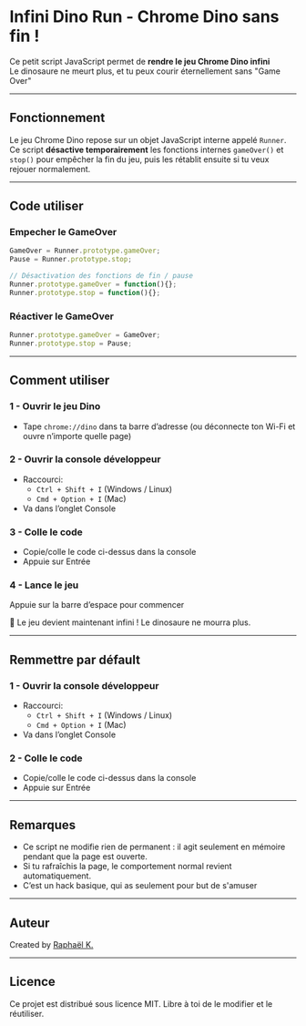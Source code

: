 # Infini Dino Run - Chrome Dino sans fin !

Ce petit script JavaScript permet de **rendre le jeu Chrome Dino infini**   
Le dinosaure ne meurt plus, et tu peux courir éternellement sans "Game Over" 

---

## Fonctionnement
Le jeu Chrome Dino repose sur un objet JavaScript interne appelé `Runner`.  
Ce script **désactive temporairement** les fonctions internes `gameOver()` et `stop()` pour empêcher la fin du jeu, puis les rétablit ensuite si tu veux rejouer normalement.

---

## Code utiliser
### Empecher le GameOver
```js
GameOver = Runner.prototype.gameOver;
Pause = Runner.prototype.stop;

// Désactivation des fonctions de fin / pause
Runner.prototype.gameOver = function(){};
Runner.prototype.stop = function(){};
```
### Réactiver le GameOver
```js
Runner.prototype.gameOver = GameOver;
Runner.prototype.stop = Pause;
```

---

## Comment utiliser
### 1 - Ouvrir le jeu Dino
- Tape `chrome://dino` dans ta barre d’adresse (ou déconnecte ton Wi-Fi et ouvre n’importe quelle page)

### 2 - Ouvrir la console développeur
- Raccourci:
    - `Ctrl + Shift + I` (Windows / Linux)
    - `Cmd + Option + I` (Mac)
- Va dans l’onglet Console

### 3 - Colle le code
- Copie/colle le code ci-dessus dans la console
- Appuie sur Entrée


### 4 - Lance le jeu
Appuie sur la barre d’espace pour commencer

🎉 Le jeu devient maintenant infini ! Le dinosaure ne mourra plus.

---

## Remmettre par défault
### 1 - Ouvrir la console développeur
- Raccourci:
    - `Ctrl + Shift + I` (Windows / Linux)
    - `Cmd + Option + I` (Mac)
- Va dans l’onglet Console

### 2 - Colle le code
- Copie/colle le code ci-dessus dans la console
- Appuie sur Entrée

---

## Remarques
- Ce script ne modifie rien de permanent : il agit seulement en mémoire pendant que la page est ouverte.
- Si tu rafraîchis la page, le comportement normal revient automatiquement.
- C’est un hack basique, qui as seulement pour but de s'amuser

---

## Auteur
Created by [Raphaël K.](https://github.com/Raphael-K-78)

---

## Licence
Ce projet est distribué sous licence MIT.
Libre à toi de le modifier et le réutiliser.

